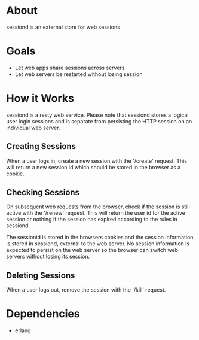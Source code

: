 # About
sessiond is an external store for web sessions

# Goals
 * Let web apps share sessions across servers
 * Let web servers be restarted without losing session

# How it Works
sessiond is a resty web service.  Please note that sessiond stores a logical
user login sessions and is separate from persisting the HTTP session on an
individual web server.

## Creating Sessions
When a user logs in, create a new session with the '/create' request.
This will return a new session id which should be stored in the browser as a
cookie.

## Checking Sessions
On subsequent web requests from the browser, check if the session is still
active with the '/renew' request.  This will return the user id for the
active session or nothing if the session has expired according to the rules in
sessiond.

The sessionid is stored in the browsers cookies and the session information
is stored in sessiond, external to the web server.  No session information is
expected to persist on the web server so the browser can switch web servers
without losing its session.

## Deleting Sessions
When a user logs out, remove the session with the '/kill' request.

# Dependencies
 * erlang

